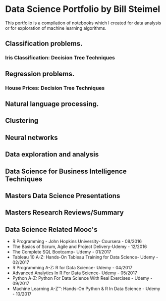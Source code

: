 # Data Science Portfolio by Bill Steimel

This portfolio is a compilation of notebooks which I created for data analysis or for exploration of machine learning algorithms. 

## Classification problems.

### Iris Classification: Decision Tree Techniques

## Regression problems.

### House Prices: Decision Tree Techniques

## Natural language processing.

## Clustering

## Neural networks

## Data exploration and analysis

## Data Science for Business Intelligence Techniques

## Masters Data Science Presentations 

## Masters Research Reviews/Summary

## Data Science Related Mooc's 
* R Programming - John Hopkins University- Coursera - 08/2016 
* The Basics of Scrum, Agile and Project Delivery-Udemy - 12/2016
* The Complete SQL Bootcamp- Udemy - 01/2017
* Tableau 10 A-Z: Hands-On Tableau Training for Data Science- Udemy - 02/2017
* R Programming A-Z: R for Data Science- Udemy - 04/2017 
* Advanced Analytics In R For Data Science- Udemy - 05/2017
* Python A-Z: Python For Data Science With Real Exercises - Udemy - 09/2017 
* Machine Learning A-Z™: Hands-On Python & R In Data Science - Udemy - 10/2017
